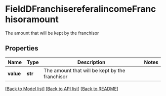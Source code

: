 # FieldDFranchisereferalincomeFranchisoramount

The amount that will be kept by the franchisor

## Properties
Name | Type | Description | Notes
------------ | ------------- | ------------- | -------------
**value** | **str** | The amount that will be kept by the franchisor | 

[[Back to Model list]](../README.md#documentation-for-models) [[Back to API list]](../README.md#documentation-for-api-endpoints) [[Back to README]](../README.md)


